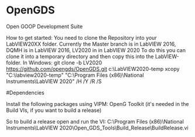 OpenGDS
=======

Open GOOP Development Suite

How to get started:
You need to clone the Repository into your LabVIEW20XX folder.
Currently the Master branch is in LabVIEW 2016,
DQMH is in LabVIEW 2016,
LV2020 in in LabVIEW 2020
To do this you can clone it into a temporary directory and then copy this into the LabVIEW-folder.
In Windows:
git clone -b LV2020 https://github.com/opengds/OpenGDS.git c:\LabVIEW2020-temp
xcopy "C:\labview2020-temp" "C:\Program Files (x86)\National Instruments\LabVIEW 2020" /H /Y /R /S

#Dependencies

Install the following packages using VIPM:
OpenG Toolkit (it's needed in the Build VIs, if you want to build a release)

So to build a release open and run the VI:
C:\Program Files (x86)\National Instruments\LabVIEW 2020\Open_GDS_Tools\Build_Release\BuildRelease.vi

